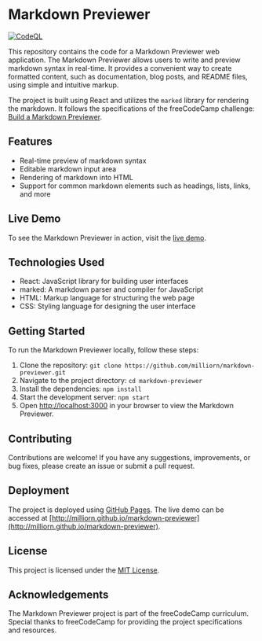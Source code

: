 # Markdown Previewer

[![CodeQL](https://github.com/milliorn/markdown-previewer/actions/workflows/github-code-scanning/codeql/badge.svg)](https://github.com/milliorn/markdown-previewer/actions/workflows/github-code-scanning/codeql)

This repository contains the code for a Markdown Previewer web application. The Markdown Previewer allows users to write and preview markdown syntax in real-time. It provides a convenient way to create formatted content, such as documentation, blog posts, and README files, using simple and intuitive markup.

The project is built using React and utilizes the `marked` library for rendering the markdown. It follows the specifications of the freeCodeCamp challenge: [Build a Markdown Previewer](https://www.freecodecamp.org/learn/front-end-development-libraries/front-end-development-libraries-projects/build-a-markdown-previewer).

## Features

- Real-time preview of markdown syntax
- Editable markdown input area
- Rendering of markdown into HTML
- Support for common markdown elements such as headings, lists, links, and more

## Live Demo

To see the Markdown Previewer in action, visit the [live demo](http://milliorn.github.io/markdown-previewer).

## Technologies Used

- React: JavaScript library for building user interfaces
- marked: A markdown parser and compiler for JavaScript
- HTML: Markup language for structuring the web page
- CSS: Styling language for designing the user interface

## Getting Started

To run the Markdown Previewer locally, follow these steps:

1. Clone the repository: `git clone https://github.com/milliorn/markdown-previewer.git`
2. Navigate to the project directory: `cd markdown-previewer`
3. Install the dependencies: `npm install`
4. Start the development server: `npm start`
5. Open [http://localhost:3000](http://localhost:3000) in your browser to view the Markdown Previewer.

## Contributing

Contributions are welcome! If you have any suggestions, improvements, or bug fixes, please create an issue or submit a pull request.

## Deployment

The project is deployed using [GitHub Pages](https://pages.github.com/). The live demo can be accessed at [http://milliorn.github.io/markdown-previewer](http://milliorn.github.io/markdown-previewer).

## License

This project is licensed under the [MIT License](https://opensource.org/licenses/MIT).

## Acknowledgements

The Markdown Previewer project is part of the freeCodeCamp curriculum. Special thanks to freeCodeCamp for providing the project specifications and resources.

